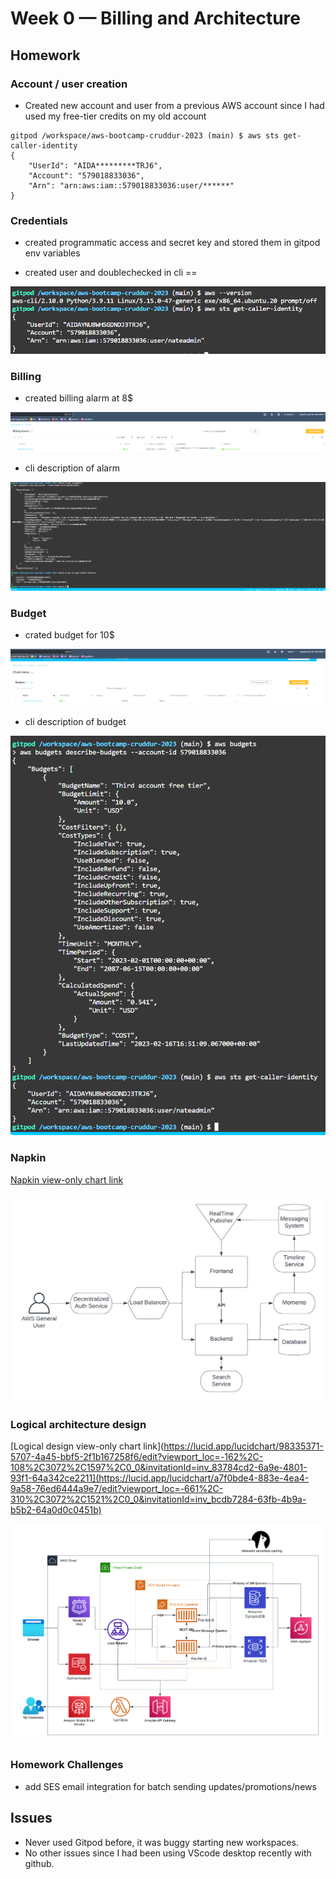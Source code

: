 # Week 0 — Billing and Architecture


## Homework

### Account / user creation
- Created new account and user from a previous AWS account since I had used my free-tier credits on my old account

```
gitpod /workspace/aws-bootcamp-cruddur-2023 (main) $ aws sts get-caller-identity
{
    "UserId": "AIDA*********TRJ6",
    "Account": "579018833036",
    "Arn": "arn:aws:iam::579018833036:user/******"
}
```


### Credentials

- created programmatic access and secret key and stored them in gitpod env variables



- created user and doublechecked in cli == 

![image description](assets/awscli.PNG)


### Billing

- created billing alarm at 8$

![image description](assets/billingalarm.PNG)

- cli description of alarm

![image description](assets/billingalarmcli.PNG)

### Budget

- crated budget for 10$

![image description](assets/budget.PNG)

- cli description of budget

![image description](assets/budgetcli.PNG)

### Napkin

[Napkin view-only chart link](https://lucid.app/lucidchart/98335371-5707-4a45-bbf5-2f1b167258f6/edit?viewport_loc=-162%2C-108%2C3072%2C1597%2C0_0&invitationId=inv_83784cd2-6a9e-4801-93f1-64a342ce2211)

![image description](assets/week0napkin.png)


### Logical architecture design

[Logical design view-only chart link](https://lucid.app/lucidchart/98335371-5707-4a45-bbf5-2f1b167258f6/edit?viewport_loc=-162%2C-108%2C3072%2C1597%2C0_0&invitationId=inv_83784cd2-6a9e-4801-93f1-64a342ce2211](https://lucid.app/lucidchart/a7f0bde4-883e-4ea4-9a58-76ed6444a9e7/edit?viewport_loc=-661%2C-310%2C3072%2C1521%2C0_0&invitationId=inv_bcdb7284-63fb-4b9a-b5b2-64a0d0c0451b)

![lucid chart share link](assets/Cruddurweek0.png)

### Homework Challenges

- add SES email integration for batch sending updates/promotions/news

## Issues

- Never used Gitpod before, it was buggy starting new workspaces.
- No other issues since I had been using VScode desktop recently with github.
